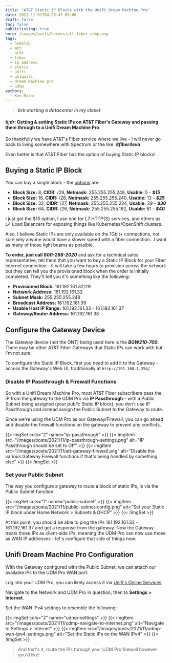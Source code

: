 ```yaml
---
title: "AT&T Static IP Blocks with the Unifi Dream Machine Pro"
date: 2021-11-01T04:20:47-05:00
draft: false
toc: false
publiclisting: true
hero: /images/posts/heroes/att-fiber-udmp.png
tags:
  - homelab
  - att
  - at&t
  - fiber
  - ip address
  - static
  - unifi
  - ubiquiti
  - dream machine pro
  - udmp
authors:
  - Ken Moini
---
```


> ***brb starting a datacenter in my closet***

#### ***tl;dr:*** Getting & setting Static IPs on AT&T Fiber's Gateway and passing them through to a Unifi Dream Machine Pro

So thankfully we have AT&T's Fiber service where we live - I will never go back to living somewhere with Spectrum or the like. ***#fiber4eva***

Even better is that AT&T Fiber has the option of buying Static IP blocks!  

## Buying a Static IP Block

You can buy a single block - the [options](https://www.att.com/support/article/u-verse-high-speed-internet/KM1002300/) are:

- **Block Size:** 8, **CIDR:** /29, **Netmask:** 255.255.255.248, **Usable:** 5 - ***$15***
- **Block Size:** 16, **CIDR:** /28, **Netmask:** 255.255.255.240, **Usable:** 13 - ***$25***
- **Block Size:** 32, **CIDR:** /27, **Netmask:** 255.255.255.224, **Usable:** 29 - ***$30***
- **Block Size:** 64, **CIDR:** /26, **Netmask:** 255.255.255.192, **Usable:** 61 - ***$40***

I just got the $15 option, I use one for L7 HTTP{S} services, and others as L4 Load Balancers for exposing things like Kubernetes/OpenShift clusters.

Also, I believe Static IPs are only available on the 1Gbit+ connections, not sure why anyone would have a slower speed with a fiber connection...I want as many of those light beams as possible.

**To order, just call *800-288-2020*** and ask for a technical sales representative, tell them that you want to buy a Static IP Block for your Fiber Internet connection - it will take a few hours to provision across the network but they can tell you the provisioned block when the order is initially completed.  They'll tell you it's something like the following:

- **Provisioned Block:** 161.192.161.32/29
- **Network Address:** 161.192.161.32
- **Subnet Mask:** 255.255.255.248
- **Broadcast Address:** 161.192.161.39
- **Usable Host IP Range:** 161.192.161.33 - 161.192.161.37
- **Gateway/Router Address:** 161.192.161.38

## Configure the Gateway Device

The Gateway device (not the ONT) being used here is the ***BGW210-700***.  There may be other AT&T Fiber Gateways that Static IPs can work with but I'm not sure.

To configure the Static IP Block, first you need to add it to the Gateway - access the Gateway's Web UI, traditionally at `http://192.168.1.254/`

### Disable IP Passthrough & Firewall Functions

So with a Unifi Dream Machine Pro, most AT&T Fiber subscribers pass the IP from the gateway to the UDM Pro via **IP Passthrough** - with a Public Subnet being assigned (your *public* Static IP block), you don't use IP Passthrough and instead assign the Public Subnet to the Gateway to route.

Since we're using the UDM Pro as our Gateway/Firewall, you can go ahead and disable the firewall functions on the gateway to prevent any conflicts.

{{< imgSet cols="2" name="ip-passthrough" >}}
{{< imgItem src="/images/posts/2021/11/ip-passthrough-settings.png" alt="IP Passthrough should be set to Off" >}}
{{< imgItem src="/images/posts/2021/11/att-gateway-firewall.png" alt="Disable the various Gateway Firewall functions if that's being handled by something else" >}}
{{< /imgSet >}}

### Set your Public Subnet

The way you configure a gateway to route a block of static IPs, is via the Public Subnet function.

{{< imgSet cols="1" name="public-subnet" >}}
{{< imgItem src="/images/posts/2021/11/public-subnet-config.png" alt="Set your Static IP block under Home Network > Subnets & DHCP" >}}
{{< /imgSet >}}

At this point, you should be able to ping the IPs 161.192.161.33 - 161.192.161.37 and get a response from the gateway.  Now the Gateway treats those IPs as client-side IPs, meaning the UDM Pro can now use those as WAN IP addresses - let's configure that side of things now.

## Unifi Dream Machine Pro Configuration

With the Gateway configured with the Public Subnet, we can attach our available IPs to the UDM Pro WAN port.

Log into your UDM Pro, you can likely access it via [Unifi's Online Services](https://unifi.ui.com/)

Navigate to the Network and UDM Pro in question, then to **Settings > Internet**.

Set the WAN IPv4 settings to resemble the following:

{{< imgSet cols="2" name="udmp-settings" >}}
{{< imgItem src="/images/posts/2021/11/udmp-navigate-to-internet.png" alt="Navigate to Settings > Internet" >}}
{{< imgItem src="/images/posts/2021/11/udmp-wan-ipv4-settings.png" alt="Set the Static IPs on the WAN IPv4" >}}
{{< /imgSet >}}

> And that's it, route the IPs through your UDM Pro firewall however you'd like!